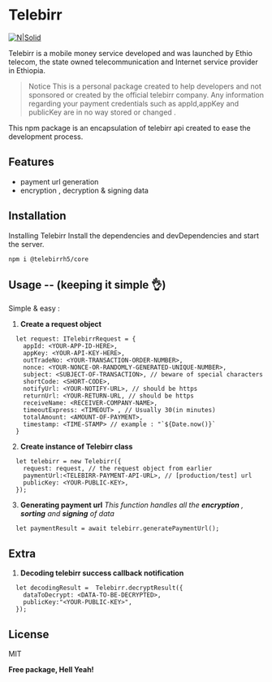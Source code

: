 # Telebirr

[![N|Solid](https://www.ethiotelecom.et/wp-content/uploads/2021/04/TeleBirr-Logo.svg)](https://www.ethiotelecom.et/wp-content/uploads/2021/04/TeleBirr-Logo.svg)


Telebirr is a mobile money service developed and was launched by Ethio telecom, the state owned telecommunication and Internet service provider in Ethiopia.
> Notice
> This is a personal package  created to help developers and not sponsored or created by the official telebirr company.
> Any information regarding your payment credentials such as appId,appKey and publicKey are in no way stored or changed .

This npm package  is an encapsulation of telebirr  api created to ease the development process.

## Features
- payment url generation
- encryption , decryption & signing data

## Installation
Installing Telebirr
Install the dependencies and devDependencies and start the server.
```
npm i @telebirrh5/core
```
## Usage -- (keeping it simple 👌) 

Simple & easy :
1. **Create a request object**
```
  let request: ITelebirrRequest = {
    appId: <YOUR-APP-ID-HERE>,
    appKey: <YOUR-API-KEY-HERE>,
    outTradeNo: <YOUR-TRANSACTION-ORDER-NUMBER>,
    nonce: <YOUR-NONCE-OR-RANDOMLY-GENERATED-UNIQUE-NUMBER>,
    subject: <SUBJECT-OF-TRANSACTION>, // beware of special characters
    shortCode: <SHORT-CODE>, 
    notifyUrl: <YOUR-NOTIFY-URL>, // should be https 
    returnUrl: <YOUR-RETURN-URL, // should be https
    receiveName: <RECEIVER-COMPANY-NAME>,
    timeoutExpress: <TIMEOUT> , // Usually 30(in minutes)
    totalAmount: <AMOUNT-OF-PAYMENT>,
    timestamp: <TIME-STAMP> // example : "`${Date.now()}`
  }
```
2. **Create instance of Telebirr class**
```
  let telebirr = new Telebirr({
    request: request, // the request object from earlier
    paymentUrl:<TELEBIRR-PAYMENT-API-URL>, // [production/test] url 
    publicKey: <YOUR-PUBLIC-KEY>,
  });
```
3. **Generating payment url**
*This function handles all the **encryption** , **sorting** and **signing** of data*
```
  let paymentResult = await telebirr.generatePaymentUrl();
```
## Extra  
1. **Decoding telebirr success callback notification**
```
  let decodingResult =  Telebirr.decryptResult({
    dataToDecrypt: <DATA-TO-BE-DECRYPTED>,
    publicKey:"<YOUR-PUBLIC-KEY>",
  });
```





## License

MIT

**Free package, Hell Yeah!**
